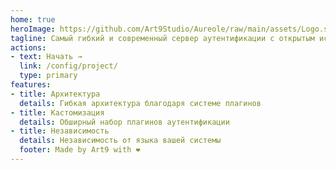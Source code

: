 ```yaml
---
home: true
heroImage: https://github.com/Art9Studio/Aureole/raw/main/assets/Logo.svg
tagline: Самый гибкий и современный сервер аутентификации с открытым исходным кодом.
actions:
- text: Начать →
  link: /config/project/
  type: primary
features:
- title: Архитектура
  details: Гибкая архитектура благодаря системе плагинов
- title: Кастомизация
  details: Обширный набор плагинов аутентификации
- title: Независимость
  details: Независимость от языка вашей системы
  footer: Made by Art9 with ❤️
---
```

